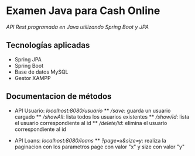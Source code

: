 # Examen Java para Cash Online

_API Rest programada en Java utilizando Spring Boot y JPA_

## Tecnologías aplicadas

* Spring JPA
* Spring Boot
* Base de datos MySQL
* Gestor XAMPP

## Documentacion de métodos

* API Usuario: _localhost:8080/usuario_
** _/save_: guarda un usuario cargado
** _/showAll_: lista todos los usuarios existentes
** _/show/id_: lista el usuario correspondiente al id
** _/delete/id_: elimina el usuario correspondiente al id

* API Loans: _localhost:8080/loans_
** _?page=x&size=y_: realiza la paginacion con los parametros page con valor "x" y size con valor "y"
